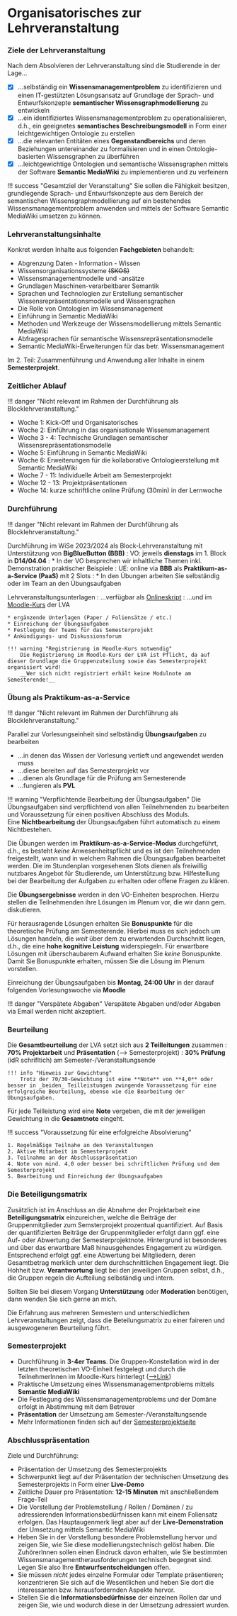 # Organisatorisches zur Lehrveranstaltung


### Ziele der Lehrveranstaltung

Nach dem Absolvieren der Lehrveranstaltung sind die Studierende in der Lage...

* [x] ...selbständig ein **Wissensmanagementproblem** zu identifizieren und einen IT-gestützten Lösungsansatz auf Grundlage der Sprach- und Entwurfskonzepte **semantischer Wissensgraphmodellierung** zu entwickeln
* [x] ...ein identifiziertes Wissensmanagementproblem zu operationalisieren, d.h., ein geeignetes **semantisches Beschreibungsmodell** in Form einer leichtgewichtigen Ontologie zu erstellen
* [x] ...die relevanten Entitäten eines **Gegenstandbereichs** und deren Beziehungen untereinander zu formalisieren und in einen Ontologie-basierten Wissensgraphen zu überführen
* [x] ...leichtgewichtige Ontologien und semantische Wissensgraphen mittels der Software **Semantic MediaWiki** zu implementieren und zu verfeinern

!!! success "Gesamtziel der Veranstaltung"
    Sie sollen die Fähigkeit besitzen, grundlegende Sprach- und Entwurfskonzepte aus dem Bereich der semantischen Wissensgraphmodellierung auf ein bestehendes Wissensmanagementproblem anwenden und mittels der Software Semantic MediaWiki umsetzen zu können.



### Lehrveranstaltungsinhalte

Konkret werden Inhalte aus folgenden **Fachgebieten** behandelt:

* Abgrenzung Daten - Information - Wissen
* Wissensorganisationssysteme ~~(SKOS)~~
* Wissensmanagementmodelle und -ansätze
* Grundlagen Maschinen-verarbeitbarer Semantik
* Sprachen und Technologien zur Erstellung semantischer Wissensrepräsentationsmodelle und Wissensgraphen
* Die Rolle von Ontologien im Wissensmanagement
* Einführung in Semantic MediaWiki
* Methoden und Werkzeuge der Wissensmodellierung mittels Semantic MediaWiki
* Abfragesprachen für semantische Wissensrepräsentationsmodelle
* Semantic MediaWiki-Erweiterungen für das betr. Wissensmanagement

Im 2. Teil: Zusammenführung und Anwendung aller Inhalte in einem **Semesterprojekt**.



### Zeitlicher Ablauf

!!! danger "Nicht relevant im Rahmen der Durchführung als Blocklehrveranstaltung."

- Woche 1: Kick-Off und Organisatorisches  
- Woche 2: Einführung in das organisationale Wissensmanagement  
- Woche 3 - 4: Technische Grundlagen semantischer Wissensrepräsentationsmodelle  
- Woche 5: Einführung in Semantic MediaWiki  
- Woche 6: Erweiterungen für die kollaborative Ontologieerstellung mit Semantic MediaWiki  
- Woche 7 - 11: Individuelle Arbeit am Semesterprojekt   
- Woche 12 - 13: Projektpräsentationen
- Woche 14: kurze schriftliche online Prüfung (30min) in der Lernwoche



<!-- ### Zeitlicher Ablauf

Woche 1: Organisatorisches und Hausaufgabe
Woche 2: Einführung in das Wissensmanagement  
Woche 3: Technologische Grundlagen der Wissensrepräsentation  
Woche 4: Einführung in Semantic MediaWiki  
Woche 5: Fortschrittliche Ontologieentwicklung mit Semantic MediaWiki   
Woche 6 - 11: Semesterprojekt  
Woche 11 - 12: Abschlusspräsentationen  
Woche 13: Prüfungsleistung   -->



### Durchführung

!!! danger "Nicht relevant im Rahmen der Durchführung als Blocklehrveranstaltung."

Durchführung im WiSe 2023/2024 als Block-Lehrveranstaltung mit Unterstützung von **BigBlueButton (BBB)**
: VO: jeweils **dienstags** im 1. Block in **D14/04.04** 
: * In der VO besprechen wir inhaltliche Themen inkl. Demonstration praktischer Beispiele
: UE: online via **BBB** als **Praktikum-as-a-Service (PaaS)** mit 2 Slots 
: * In den Übungen arbeiten Sie selbständig oder im Team an den Übungsaufgaben
<!-- : UE: **MO, 14:15 - 15:45 Uhr** in [Raum D14/00.04](<https://rooms.fbi.h-da.de/D14/00.04>) oder via [Jitsi-Meeting](<https://meet.fbi.h-da.de/>) -->


Lehrveranstaltungsunterlagen
: ...verfügbar als [Onlineskript](https://zander-smw.netlify.app/) 
: ...und im [Moodle-Kurs](https://lernen.h-da.de/course/view.php?id=11623) der LVA

    * ergänzende Unterlagen (Paper / Foliensätze / etc.)
    * Einreichung der Übungsaufgaben
    * Festlegung der Teams für das Semesterprojekt
    * Ankündigungs- und Diskussionsforum

    !!! warning "Registrierung im Moodle-Kurs notwendig" 
        Die Registrierung im Moodle-Kurs der LVA ist Pflicht, da auf dieser Grundlage die Gruppenzuteilung sowie das Semesterprojekt organisiert wird! 
        __Wer sich nicht registriert erhält keine Modulnote am Semesterende!__


### Übung als Praktikum-as-a-Service

!!! danger "Nicht relevant im Rahmen der Durchführung als Blocklehrveranstaltung."

Parallel zur Vorlesungseinheit sind selbständig **Übungsaufgaben** zu bearbeiten  

- ...in denen das Wissen der Vorlesung vertieft und angewendet werden muss
- ...diese bereiten auf das Semesterprojekt vor
- ...dienen als Grundlage für die Prüfung am Semesterende
- ...fungieren als **PVL**
<!-- - bieten die Möglichkeit **Bonuspunkte** für die theor. Prüfung zu sammeln -->

!!! warning "Verpflichtende Bearbeitung der Übungsaufgaben"
    Die Übungsaufgaben sind verpflichtend von allen Teilnehmenden zu bearbeiten und Voraussetzung für einen positiven Abschluss des Moduls.  
    Eine **Nichtbearbeitung** der Übungsaufgaben führt automatisch zu einem Nichtbestehen.

Die Übungen werden im **Praktikum-as-a-Service-Modus** durchgeführt, d.h., es besteht _keine_ Anwesenheitspflicht und es ist den Teilnehmenden freigestellt, wann und in welchem Rahmen die Übungsaufgaben bearbeitet werden. Die im Stundenplan vorgesehenen Slots dienen als freiwillig nutzbares Angebot für Studierende, um Unterstützung bzw. Hilfestellung bei der Bearbeitung der Aufgaben zu erhalten oder offene Fragen zu klären.

Die **Übungsergebnisse** werden in den VO-Einheiten besprochen. Hierzu stellen die Teilnehmenden ihre Lösungen im Plenum vor, die wir dann gem. diskutieren.
<!-- Für die Vorstellung von besonders gut ausgearbeiteten Lösungen besteht die Möglilchkeit, **Bonuspunkte** für die theoretische Leistungsfeststellung zu erhalten.  -->

Für herausragende Lösungen erhalten Sie **Bonuspunkte** für die theoretische Prüfung am Semesterende. Hierbei muss es sich jedoch um Lösungen handeln, die _weit_ über dem zu erwartenden Durchschnitt liegen, d.h., die eine **hohe kognitive Leistung** widerspiegeln. Für erwartbare Lösungen mit überschaubarem Aufwand erhalten Sie _keine_ Bonuspunkte. Damit Sie Bonuspunkte erhalten, müssen Sie die Lösung im Plenum vorstellen.

<!-- ~~Die Bearbeitung der ersten beiden Übungsaufgaben ist __PVL__ und damit Pflicht für ein erfolgreiches Absolvieren der LVA.~~ -->
<!-- Die Bearbeitung der Übungsaufgaben wird dringend empfohlen. Für eine konsequente und korrekte Bearbeitung aller Übungsaufgaben gibt es einen Bonus auf die Abschlussnote.  -->

<!-- idR __eine Woche Bearbeitungszeit__ bis zur nächsten Vorlesungseinheit -->


Einreichung der Übungsaufgaben bis **Montag, 24:00 Uhr** in der darauf folgenden Vorlesungswoche via **Moodle**

!!! danger "Verspätete Abgaben"
    Verspätete Abgaben und/oder Abgaben via Email werden nicht akzeptiert. 

<!-- Mehr Infos finden sich auf den jeweiligen Übungsseiten.  -->



### Beurteilung

Die **Gesamtbeurteilung** der LVA setzt sich aus **2 Teilleitungen** zusammen
: __70% Projektarbeit__ und __Präsentation__ (--> Semesterprojekt)
: __30% Prüfung__ (idR schrifltich) am Semester-/Veranstaltungsende

    !!! info "Hinweis zur Gewichtung"
        Trotz der 70/30-Gewichtung ist eine **Note** von **4,0** oder besser in _beiden_ Teilleistungen zwingende Voraussetzung für eine erfolgreiche Beurteilung, ebenso wie die Bearbeitung der Übungsaufgaben. 

<!-- : __30%__ Beurteilung der ausgearbeiteten __Übungsaufgaben__
    : jeweils bis spätestens Sonntag, 24:00 Uhr der entspr. Vorlesungswoche  über Moodle hochzuladen 
-->

Für jede Teilleistung wird eine **Note** vergeben, die mit der jeweiligen Gewichtung in die **Gesamtnote** eingeht.


!!! success "Voraussetzung für eine erfolgreiche Absolvierung"

    1. Regelmäßige Teilnahe an den Veranstaltungen
    2. Aktive Mitarbeit im Semesterprojekt
    3. Teilnahme an der Abschlusspräsentation
    4. Note von mind. 4,0 oder besser bei schriftlichen Prüfung und dem Semesterprojekt
    5. Bearbeitung und Einreichung der Übungsaufgaben 



### Die Beteiligungsmatrix 

Zusätzlich ist im Anschluss an die Abnahme der Projektarbeit eine **Beteiligungsmatrix** einzureichen, welche die Beiträge der Gruppenmitglieder zum Semsterprojekt prozentual quantifiziert. Auf Basis der quantifizierten Beiträge der Gruppenmitglieder erfolgt dann ggf. eine Auf- oder Abwertung der Semesterprojektnote. Hintergrund ist besonderes und über das erwartbare Maß hinausgehendes Engagement zu würdigen. Entsprechend erfolgt ggf. eine Abwertung bei Mitgliedern, deren Gesamtbetrag merklich unter dem durchschnittlichen Engagement liegt. Die Hohheit bzw. **Verantwortung** liegt bei den jeweiligen Gruppen selbst, d.h., die Gruppen regeln die Aufteilung selbständig und intern. 

Sollten Sie bei diesem Vorgang **Unterstützung** oder **Moderation** benötigen, dann wenden Sie sich gerne an mich. 

Die Erfahrung aus mehreren Semestern und unterschiedlichen Lehrveranstaltungen zeigt, dass die Beteilungsmatrix zu einer faireren und ausgewogeneren Beurteilung führt.





### Semesterprojekt

* Durchführung in __3-4er Teams__. Die Gruppen-Konstellation wird in der letzten theoretischen VO-Einheit festgelegt und durch die TeilnehmerInnen im Moodle-Kurs hinterlegt ([-->Link](https://lernen.h-da.de/mod/data/view.php?id=357528))
* Praktische Umsetzung eines Wissensmanagementproblems mittels **Semantic MediaWiki**
* Die Festlegung des Wissensmanagementproblems und der Domäne erfolgt in Abstimmung mit dem Betreuer
* **Präsentation** der Umsetzung am Semester-/Veranstaltungsende
* Mehr Informationen finden sich auf der [Semesterprojektseite](semesterprojekt.md)


### Abschlusspräsentation

Ziele und Durchführung:

* Präsentation der Umsetzung des Semesterprojekts
* Schwerpunkt liegt auf der Präsentation der technischen Umsetzung des Semesterprojekts in Form einer **Live-Demo**
* Zeitliche Dauer pro Präsentation: __12-15 Minuten__ mit anschließendem Frage-Teil
* Die Vorstellung der Problemstellung / Rollen / Domänen / zu adressierenden Informationsbedürfnissen kann mit einem Foliensatz erfolgen. Das Hauptaugenmerk liegt aber auf der __Live-Demonstration__ der Umsetzung mittels Semantic MediaWiki
* Heben Sie in der Vorstellung besondere Problemstellung hervor und zeigen Sie, wie Sie diese modellierungstechnisch gelöst haben. Die ZuhörerInnen sollen einen Eindruck davon erhalten, wie Sie bestimmten Wissensmanagementherausforderungen technisch begegnet sind. Legen Sie also Ihre **Entwurfsentscheidungen** offen.
* Sie müssen _nicht_ jedes einzelne Formular oder Template präsentieren; konzentrieren Sie sich auf die Wesentlichen und heben Sie dort die interessanten bzw. herausfordernden Aspekte hervor. 
* Stellen Sie die **Informationsbedürfnisse** der einzelnen Rollen dar und zeigen Sie, wie und wodurch diese in der Umsetzung adressiert wurden. 


